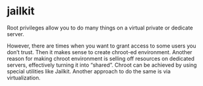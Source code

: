 # jailkit
Root privileges allow you to do many things on a virtual private or dedicate server. 
<p>However, there are times when you want to grant access to some users you don’t trust. Then it makes sense to create chroot-ed environment. Another reason for making chroot environment is selling off resources on dedicated servers, effectively turning it into “shared”. Chroot can be achieved by using special utilities like Jailkit. Another approach to do the same is via virtualization.
